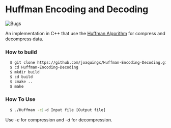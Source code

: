 # Huffman Encoding and Decoding
![Bugs](https://img.shields.io/badge/Bugs-Free*-green.svg)

An implementation in C++ that use the [Huffman Algorithm](https://en.wikipedia.org/wiki/Huffman_coding) for compress and decompress data.
### How to build
```sh
  $ git clone https://github.com/joaquingx/Huffman-Encoding-Decoding.git
  $ cd Huffman-Encoding-Decoding
  $ mkdir build
  $ cd build
  $ cmake ..
  $ make
```

### How To Use

```sh
  $ ./Huffman -c|-d Input file [Output file]
```
Use *-c* for compression and *-d* for decompression. 




